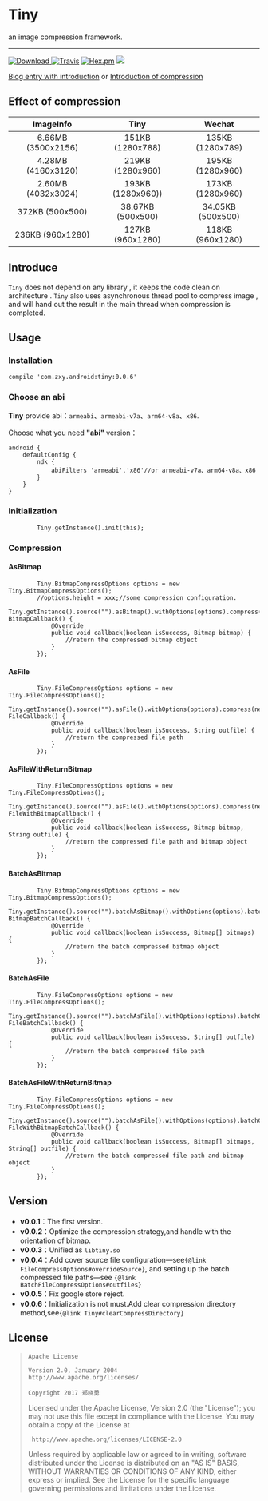 # **Tiny**
an image compression framework.

----

[ ![Download](https://api.bintray.com/packages/sunzxyong/maven/Tiny/images/download.svg) ](https://bintray.com/sunzxyong/maven/Tiny/_latestVersion)[![Travis](https://img.shields.io/travis/rust-lang/rust.svg)]() [![Hex.pm](https://img.shields.io/hexpm/l/plug.svg)]() ![](https://img.shields.io/badge/architecture-clean-yellow.svg)

[Blog entry with introduction](http://zhengxiaoyong.me/2017/04/23/Android%E5%9B%BE%E7%89%87%E5%8E%8B%E7%BC%A9%E6%A1%86%E6%9E%B6-Tiny/)
or
[Introduction of compression](http://zhengxiaoyong.me/2017/04/23/%E4%B9%9F%E8%B0%88%E5%9B%BE%E7%89%87%E5%8E%8B%E7%BC%A9/)


## **Effect of compression**

| ImageInfo | Tiny | Wechat |
| :-: | :-: | :-: |
6.66MB (3500x2156) | 151KB (1280x788) | 135KB (1280x789)|
4.28MB (4160x3120) | 219KB (1280x960)| 195KB (1280x960)|
2.60MB (4032x3024) | 193KB (1280x960))| 173KB (1280x960)|
372KB (500x500) | 38.67KB (500x500) | 34.05KB (500x500)|
236KB (960x1280) | 127KB (960x1280) | 118KB (960x1280)|

## **Introduce**
`Tiny` does not depend on any library , it keeps the code clean on architecture . `Tiny` also uses asynchronous thread pool to compress image , and will hand out the result in the main thread when compression is completed.

## **Usage**
### **Installation**

```
compile 'com.zxy.android:tiny:0.0.6'
```

### **Choose an abi**
**Tiny** provide abi：`armeabi`、`armeabi-v7a`、`arm64-v8a`、`x86`.

Choose what you need **"abi"** version：

```
android {
    defaultConfig {
        ndk {
            abiFilters 'armeabi','x86'//or armeabi-v7a、arm64-v8a、x86
        }
    }
}
```

### **Initialization**

```
        Tiny.getInstance().init(this);
```
### **Compression**

#### **AsBitmap**

```
        Tiny.BitmapCompressOptions options = new Tiny.BitmapCompressOptions();
        //options.height = xxx;//some compression configuration.
        Tiny.getInstance().source("").asBitmap().withOptions(options).compress(new BitmapCallback() {
            @Override
            public void callback(boolean isSuccess, Bitmap bitmap) {
                //return the compressed bitmap object
            }
        });
```

#### **AsFile**

```
        Tiny.FileCompressOptions options = new Tiny.FileCompressOptions();
        Tiny.getInstance().source("").asFile().withOptions(options).compress(new FileCallback() {
            @Override
            public void callback(boolean isSuccess, String outfile) {
                //return the compressed file path
            }
        });
```
#### **AsFileWithReturnBitmap**

```
        Tiny.FileCompressOptions options = new Tiny.FileCompressOptions();
        Tiny.getInstance().source("").asFile().withOptions(options).compress(new FileWithBitmapCallback() {
            @Override
            public void callback(boolean isSuccess, Bitmap bitmap, String outfile) {
                //return the compressed file path and bitmap object
            }
        });
```

#### **BatchAsBitmap**

```
        Tiny.BitmapCompressOptions options = new Tiny.BitmapCompressOptions();
        Tiny.getInstance().source("").batchAsBitmap().withOptions(options).batchCompress(new BitmapBatchCallback() {
            @Override
            public void callback(boolean isSuccess, Bitmap[] bitmaps) {
                //return the batch compressed bitmap object
            }
        });
```
#### **BatchAsFile**

```
        Tiny.FileCompressOptions options = new Tiny.FileCompressOptions();
        Tiny.getInstance().source("").batchAsFile().withOptions(options).batchCompress(new FileBatchCallback() {
            @Override
            public void callback(boolean isSuccess, String[] outfile) {
                //return the batch compressed file path
            }
        });
```
#### **BatchAsFileWithReturnBitmap**

```
        Tiny.FileCompressOptions options = new Tiny.FileCompressOptions();
        Tiny.getInstance().source("").batchAsFile().withOptions(options).batchCompress(new FileWithBitmapBatchCallback() {
            @Override
            public void callback(boolean isSuccess, Bitmap[] bitmaps, String[] outfile) {
                //return the batch compressed file path and bitmap object
            }
        });
```

## **Version**

* **v0.0.1**：The first version.
* **v0.0.2**：Optimize the compression strategy,and handle with the orientation of bitmap.
* **v0.0.3**：Unified as `libtiny.so`
* **v0.0.4**：Add cover source file configuration—see`{@link FileCompressOptions#overrideSource}`, and setting up the batch compressed file paths—see  `{@link BatchFileCompressOptions#outfiles}`
* **v0.0.5**：Fix google store reject.
* **v0.0.6**：Initialization is not must.Add clear compression directory method,see`{@link Tiny#clearCompressDirectory}`

## **License**

>
>     Apache License
>
>     Version 2.0, January 2004
>     http://www.apache.org/licenses/
>
>     Copyright 2017 郑晓勇
>
>  Licensed under the Apache License, Version 2.0 (the "License");
>  you may not use this file except in compliance with the License.
>  You may obtain a copy of the License at
>
>      http://www.apache.org/licenses/LICENSE-2.0
>
>  Unless required by applicable law or agreed to in writing, software
>  distributed under the License is distributed on an "AS IS" BASIS,
>  WITHOUT WARRANTIES OR CONDITIONS OF ANY KIND, either express or implied.
>  See the License for the specific language governing permissions and
>  limitations under the License.


